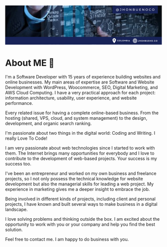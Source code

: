 ![Banner](https://github.com/jhonbuenoco/jhonbuenoco/blob/d338a6ee97c736d8afc3c3a39a90680cd4503258/github-profile-banner.png)


# About ME 👋

I'm a Software Developer with 15 years of experience building websites and online businesses. My main areas of expertise are Software and Website Development with WordPress, Woocommerce, SEO, Digital Marketing, and AWS Cloud Computing. I have a very practical approach for each project: information architecture, usability, user experience, and website performance.

Every related issue for having a complete online-based business. From the hosting (shared, VPS, cloud, and system management) to the design, development, and organic search ranking.

I'm passionate about two things in the digital world: Coding and Writing. I really Love To Code!

I am very passionate about web technologies since I started to work with them. The Internet brings many opportunities for everybody and I love to contribute to the development of web-based projects. Your success is my success too.

I've been an entrepreneur and worked on my own business and freelance projects, so I not only possess the technical knowledge for website development but also the managerial skills for leading a web project. My experience in marketing gives me a deeper insight to embrace the job.

Being involved in different kinds of projects, including client and personal projects, I have known and built several ways to make business in a digital landscape.

I love solving problems and thinking outside the box. I am excited about the opportunity to work with you or your company and help you find the best solution.

Feel free to contact me. I am happy to do business with you.
